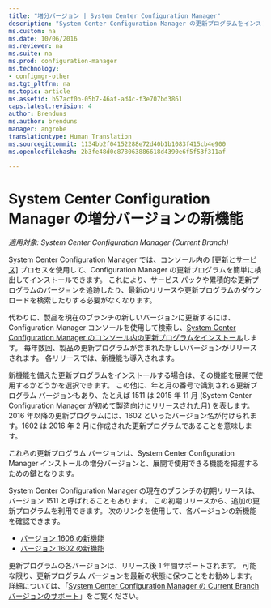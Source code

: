 ```yaml
---
title: "増分バージョン | System Center Configuration Manager"
description: "System Center Configuration Manager の更新プログラムをインストールして管理する方法について説明します。"
ms.custom: na
ms.date: 10/06/2016
ms.reviewer: na
ms.suite: na
ms.prod: configuration-manager
ms.technology:
- configmgr-other
ms.tgt_pltfrm: na
ms.topic: article
ms.assetid: b57acf0b-05b7-46af-ad4c-f3e707bd3861
caps.latest.revision: 4
author: Brenduns
ms.author: brenduns
manager: angrobe
translationtype: Human Translation
ms.sourcegitcommit: 1134bb2f04152288e72d40b1b1083f415cb4e900
ms.openlocfilehash: 2b3fe48d0c878063886618d4390e6f5f53f311af

---
```

# <a name="whats-new-in-system-center-configuration-manager-incremental-versions"></a>System Center Configuration Manager の増分バージョンの新機能

*適用対象: System Center Configuration Manager (Current Branch)*




 System Center Configuration Manager では、コンソール内の [[更新とサービス]](/sccm/core/servers/manage/updates) プロセスを使用して、Configuration Manager の更新プログラムを簡単に検出してインストールできます。 これにより、サービス パックや累積的な更新プログラムのバージョンを追跡したり、最新のリリースや更新プログラムのダウンロードを検索したりする必要がなくなります。

 代わりに、製品を現在のブランチの新しいバージョンに更新するには、Configuration Manager コンソールを使用して検索し、[System Center Configuration Manager のコンソール内の更新プログラムをインストール](../../../core/servers/manage/install-in-console-updates.md)します。 毎年数回、製品の更新プログラムが含まれた新しいバージョンがリリースされます。 各リリースでは、新機能も導入されます。  

 新機能を備えた更新プログラムをインストールする場合は、その機能を展開で使用するかどうかを選択できます。 この他に、年と月の番号で識別される更新プログラム バージョンもあり、たとえば 1511 は 2015 年 11 月 (System Center Configuration Manager が初めて製造向けにリリースされた月) を表します。 2016 年以降の更新プログラムには、1602 といったバージョン名が付けられます。1602 は 2016 年 2 月に作成された更新プログラムであることを意味します。

 これらの更新プログラム バージョンは、System Center Configuration Manager インストールの増分バージョンと、展開で使用できる機能を把握するための鍵となります。

 System Center Configuration Manager の現在のブランチの初期リリースは、バージョン 1511 と呼ばれることもあります。 この初期リリースから、追加の更新プログラムを利用できます。 次のリンクを使用して、各バージョンの新機能を確認できます。
  - [バージョン 1606 の新機能](../../../core/plan-design/changes/whats-new-in-version-1606.md)
  - [バージョン 1602 の新機能](../../../core/plan-design/changes/whats-new-in-version-1602.md)


 更新プログラムの各バージョンは、リリース後 1 年間サポートされます。 可能な限り、更新プログラム バージョンを最新の状態に保つことをお勧めします。 詳細については、「[System Center Configuration Manager の Current Branch バージョンのサポート](../../../core/servers/manage/current-branch-versions-supported.md)」をご覧ください。  



<!--HONumber=Nov16_HO1-->


